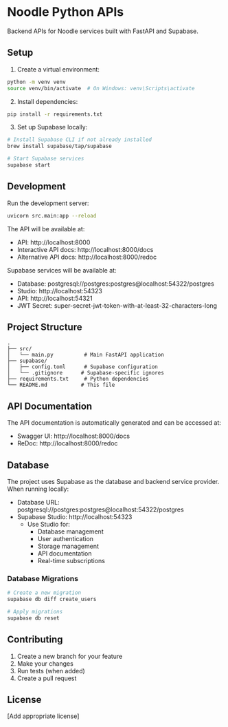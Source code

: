 # Noodle Python APIs

Backend APIs for Noodle services built with FastAPI and Supabase.

## Setup

1. Create a virtual environment:
```bash
python -m venv venv
source venv/bin/activate  # On Windows: venv\Scripts\activate
```

2. Install dependencies:
```bash
pip install -r requirements.txt
```

3. Set up Supabase locally:
```bash
# Install Supabase CLI if not already installed
brew install supabase/tap/supabase

# Start Supabase services
supabase start
```

## Development

Run the development server:
```bash
uvicorn src.main:app --reload
```

The API will be available at:
- API: http://localhost:8000
- Interactive API docs: http://localhost:8000/docs
- Alternative API docs: http://localhost:8000/redoc

Supabase services will be available at:
- Database: postgresql://postgres:postgres@localhost:54322/postgres
- Studio: http://localhost:54323
- API: http://localhost:54321
- JWT Secret: super-secret-jwt-token-with-at-least-32-characters-long

## Project Structure

```
.
├── src/
│   └── main.py          # Main FastAPI application
├── supabase/
│   ├── config.toml      # Supabase configuration
│   └── .gitignore      # Supabase-specific ignores
├── requirements.txt     # Python dependencies
└── README.md           # This file
```

## API Documentation

The API documentation is automatically generated and can be accessed at:
- Swagger UI: http://localhost:8000/docs
- ReDoc: http://localhost:8000/redoc

## Database

The project uses Supabase as the database and backend service provider. When running locally:

- Database URL: postgresql://postgres:postgres@localhost:54322/postgres
- Supabase Studio: http://localhost:54323
  - Use Studio for:
    - Database management
    - User authentication
    - Storage management
    - API documentation
    - Real-time subscriptions

### Database Migrations

```bash
# Create a new migration
supabase db diff create_users

# Apply migrations
supabase db reset
```

## Contributing

1. Create a new branch for your feature
2. Make your changes
3. Run tests (when added)
4. Create a pull request

## License

[Add appropriate license]
